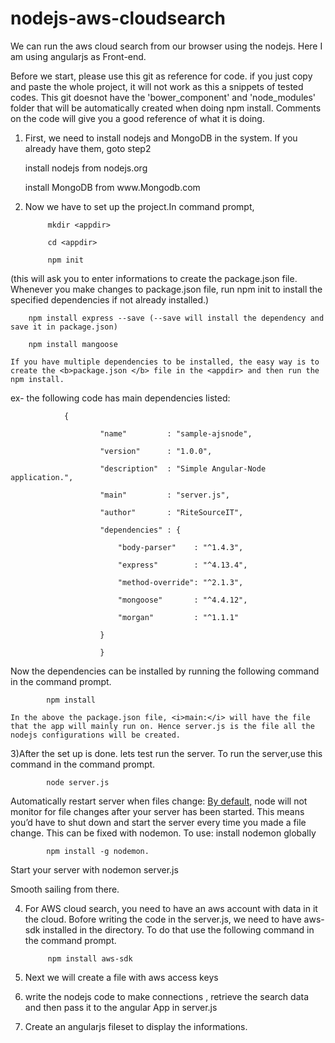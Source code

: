 # nodejs-aws-cloudsearch
 We can run the aws cloud search from our browser using the nodejs. Here I am using angularjs as Front-end.
<p>Before we start, please use this git as reference for code. if you just copy and paste the whole project, it will not work as this a snippets of tested codes. This git doesnot have the 'bower_component' and 'node_modules' folder that will be automatically created when doing npm install. Comments on the code will give you a good reference of what it is doing.</p>
 
1) First, we need to install nodejs and MongoDB in the system. If you already have them, goto step2
      <p>install nodejs from nodejs.org</p>
     <p> install MongoDB from  www.Mongodb.com</p>
2) Now we have to set up the project.In command prompt,
     
		 	mkdir <appdir>
			
			cd <appdir>
      
			npm init  
			
 (this will ask you to enter informations to create the package.json file. Whenever you make changes to package.json file, run npm init to install the specified dependencies if not already installed.)
  	
		npm install express --save (--save will install the dependency and save it in package.json)
	  
		npm install mangoose

	If you have multiple dependencies to be installed, the easy way is to create the <b>package.json </b> file in the <appdir> and then run the npm install. 

   ex- the following code has main dependencies listed: 
		
    			{
		
						"name"         : "sample-ajsnode",

						"version"      : "1.0.0",

						"description"  : "Simple Angular-Node application.",

						"main"         : "server.js",

						"author"       : "RiteSourceIT",

						"dependencies" : {

							"body-parser"    : "^1.4.3",

							"express"        : "^4.13.4",

							"method-override": "^2.1.3",

							"mongoose"       : "^4.4.12",

							"morgan"         : "^1.1.1"

						}

						}

Now the dependencies can be installed by running the following command in the command prompt.
		
			npm install 
    
    In the above the package.json file, <i>main:</i> will have the file that the app will mainly run on. Hence server.js is the file all the nodejs configurations will be created.  

3)After the set up is done. lets test run the server. To run the server,use this command in the command prompt.

			node server.js

Automatically restart server when files change: <u>By default,</u> node will not monitor for file changes after your server has been started. This means you’d have to shut down and start the server every time you made a file change. This can be fixed with nodemon. To use: install nodemon globally

			npm install -g nodemon. 

Start your server with
			nodemon server.js

Smooth sailing from there.


4) For AWS cloud search, you need to have an aws account with data in it the cloud. Bofore writing the code in the server.js, we need to have aws-sdk installed in the directory. To do that use the following command in the command prompt.

			npm install aws-sdk
		
5) Next we will create a file with aws access keys
6) write the nodejs code to make connections , retrieve the search data  and then pass it to the angular App in server.js
7) Create an angularjs fileset to display the informations.  
 
